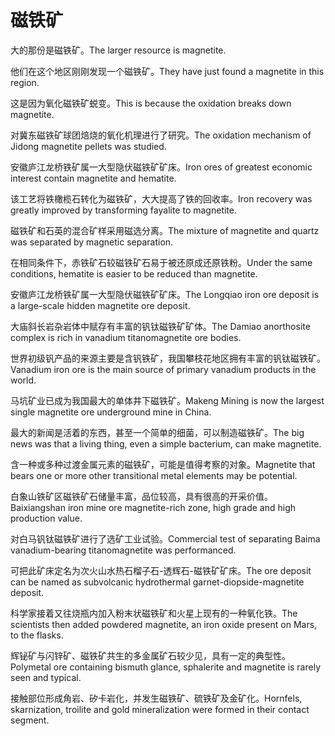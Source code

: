 # 磁铁矿

<p><span class="chinese">大的那份是磁铁矿。</span><span class="english">The larger resource is magnetite.</span></p>

<p><span class="chinese">他们在这个地区刚刚发现一个磁铁矿。</span><span class="english">They have just found a magnetite in this region.</span></p>

<p><span class="chinese">这是因为氧化磁铁矿蜕变。</span><span class="english">This is because the oxidation breaks down magnetite.</span></p>

<p><span class="chinese">对冀东磁铁矿球团焙烧的氧化机理进行了研究。</span><span class="english">The oxidation mechanism of Jidong magnetite pellets was studied.</span></p>

<p><span class="chinese">安徽庐江龙桥铁矿属一大型隐伏磁铁矿矿床。</span><span class="english">Iron ores of greatest economic interest contain magnetite and hematite.</span></p>

<p><span class="chinese">该工艺将铁橄榄石转化为磁铁矿，大大提高了铁的回收率。</span><span class="english">Iron recovery was greatly improved by transforming fayalite to magnetite.</span></p>

<p><span class="chinese">磁铁矿和石英的混合矿样采用磁选分离。</span><span class="english">The mixture of magnetite and quartz was separated by magnetic separation.</span></p>

<p><span class="chinese">在相同条件下，赤铁矿石较磁铁矿石易于被还原成还原铁粉。</span><span class="english">Under the same conditions, hematite is easier to be reduced than magnetite.</span></p>

<p><span class="chinese">安徽庐江龙桥铁矿属一大型隐伏磁铁矿矿床。</span><span class="english">The Longqiao iron ore deposit is a large-scale hidden magnetite ore deposit.</span></p>

<p><span class="chinese">大庙斜长岩杂岩体中赋存有丰富的钒钛磁铁矿矿体。</span><span class="english">The Damiao anorthosite complex is rich in vanadium titanomagnetite ore bodies.</span></p>

<p><span class="chinese">世界初级钒产品的来源主要是含钒铁矿，我国攀枝花地区拥有丰富的钒钛磁铁矿。</span><span class="english">Vanadium iron ore is the main source of primary vanadium products in the world.</span></p>

<p><span class="chinese">马坑矿业已成为我国最大的单体井下磁铁矿。</span><span class="english">Makeng Mining is now the largest single magnetite ore underground mine in China.</span></p>

<p><span class="chinese">最大的新闻是活着的东西，甚至一个简单的细菌，可以制造磁铁矿。</span><span class="english">The big news was that a living thing, even a simple bacterium, can make magnetite.</span></p>

<p><span class="chinese">含一种或多种过渡金属元素的磁铁矿，可能是值得考察的对象。</span><span class="english">Magnetite that bears one or more other transitional metal elements may be potential.</span></p>

<p><span class="chinese">白象山铁矿区磁铁矿石储量丰富，品位较高，具有很高的开采价值。</span><span class="english">Baixiangshan iron mine ore magnetite-rich zone, high grade and high production value.</span></p>

<p><span class="chinese">对白马钒钛磁铁矿进行了选矿工业试验。</span><span class="english">Commercial test of separating Baima vanadium-bearing titanomagnetite was performanced.</span></p>

<p><span class="chinese">可把此矿床定名为次火山水热石榴子石-透辉石-磁铁矿矿床。</span><span class="english">The ore deposit can be named as subvolcanic hydrothermal garnet-diopside-magnetite deposit.</span></p>

<p><span class="chinese">科学家接着又往烧瓶内加入粉末状磁铁矿和火星上现有的一种氧化铁。</span><span class="english">The scientists then added powdered magnetite, an iron oxide present on Mars, to the flasks.</span></p>

<p><span class="chinese">辉铋矿与闪锌矿、磁铁矿共生的多金属矿石较少见，具有一定的典型性。</span><span class="english">Polymetal ore containing bismuth glance, sphalerite and magnetite is rarely seen and typical.</span></p>

<p><span class="chinese">接触部位形成角岩、矽卡岩化，并发生磁铁矿、硫铁矿及金矿化。</span><span class="english">Hornfels, skarnization, troilite and gold mineralization were formed in their contact segment.</span></p>

